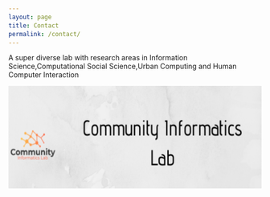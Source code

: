 ```yaml
---
layout: page
title: Contact
permalink: /contact/
---
```


 <div class="post-content">
    <p>A super diverse lab with research areas in Information Science,Computational Social Science,Urban Computing and Human Computer Interaction</p>
	<img src="/assets/cil_banner.png">

  </div>
